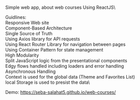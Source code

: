 Simple web app, about web courses Using ReactJS\

Guidlines:\
Responsive Web site\
Component-Based Architecture\
Single Source of Truth\
Using Axios library for API requests\
Using React Router Library for navigation between pages\
Using Container Pattern for state management\
High Modularity\
Split JavaScript logic from the presentational components\
Edgy flows handled including loaders and error handling\
Asynchronous Handling\
Context is used for the global data (Theme and Favorites List)\
local Storage is used to presist the data\

Demo: https://seba-salahat5.github.io/web-courses/




